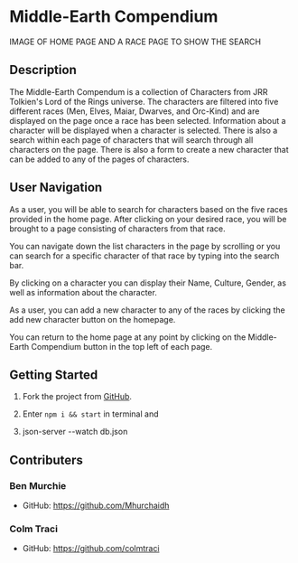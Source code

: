 # Middle-Earth Compendium

IMAGE OF HOME PAGE AND A RACE PAGE TO SHOW THE SEARCH

## Description

The Middle-Earth Compendum is a collection of Characters from JRR Tolkien's Lord of the Rings universe. The characters are filtered into  five different races (Men, Elves, Maiar, Dwarves, and Orc-Kind) and are displayed on the page once a race has been selected.  Information about a character will be displayed when a character is selected.  There is also a search within each page of characters that will search through all characters on the page.  There is also a form to create a new character that can be added to any of the pages of characters.

## User Navigation

As a user, you will be able to search for characters based on the five races provided in the home page. After clicking on your desired race, you will be brought to a page consisting of characters from that race. 

You can navigate down the list characters in the page by scrolling or you can search for a specific character of that race by typing into the search bar.

By clicking on a character you can display their Name, Culture, Gender, as well as information about the character.

As a user, you can add a new character to any of the races by clicking the add new character button on the homepage.

You can return to the home page at any point by clicking on the Middle-Earth Compendium button in the top left of each page.

## Getting Started
1. Fork the project from [GitHub](https://github.com/Mhurchaidh/mid-earth-comp).

2. Enter `npm i && start` in terminal and 

3. json-server --watch db.json

## Contributers
### Ben Murchie
- GitHub: https://github.com/Mhurchaidh
### Colm Traci
- GitHub: https://github.com/colmtraci